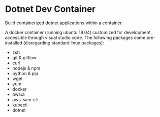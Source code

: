 # Dotnet Dev Container

Build containerized dotnet applications within a container.

A docker container (running ubuntu 18.04) customized for development, accessible through visual studio code. The following packages come pre-installed (disregarding standard linux packages):

- zsh
- git & gitflow
- curl
- nodejs & npm
- python & pip
- wget
- yum
- docker
- awscli
- aws-sam-cli
- kubectl
- dotnet
